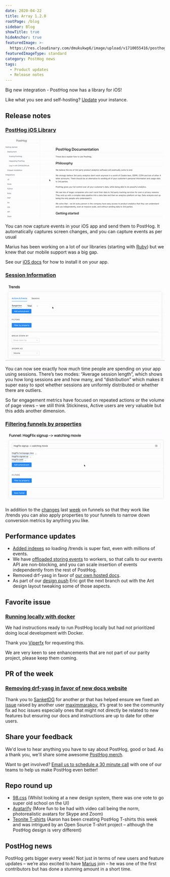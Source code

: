 ```yaml
---
date: 2020-04-22
title: Array 1.2.0
rootPage: /blog
sidebar: Blog
showTitle: true
hideAnchor: true
featuredImage: >-
  https://res.cloudinary.com/dmukukwp6/image/upload/v1710055416/posthog.com/contents/images/blog/array/default.png
featuredImageType: standard
category: PostHog news
tags:
  - Product updates
  - Release notes
---
```


Big new integration - PostHog now has a library for iOS!

Like what you see and self-hosting? [Update](/docs/runbook/upgrading-posthog) your instance.

## Release notes

### [PostHog iOS Library](/docs/integrate/client/ios)

![](../images/04/ioslibrary1.gif)

You can now capture events in your iOS app and send them to PostHog. It automatically captures screen changes, and you can capture events as per usual

Marius has been working on a lot of our libraries (starting with [Ruby](https://github.com/PostHog/posthog-ruby)) but we knew that our mobile support was a big gap.

See our [iOS docs](/docs/integrate/client/ios) for how to install it on your app.

### [Session Information](https://github.com/PostHog/posthog/pull/586)

![](../images/04/Sessions.gif)

You can now see exactly how much time people are spending on your app using sessions. There’s two modes: “Average session length”, which shows you how long sessions are and how many, and “distribution” which makes it super easy to spot whether sessions are uniformly distributed or whether there are outliers.

So far engagement metrics have focused on repeated actions or the volume of page views – we still think Stickiness, Active users are very valuable but this adds another dimension.

### [Filtering funnels by properties](https://github.com/PostHog/posthog/pull/628)

![](../images/04/funnel-properties.gif)

In addition to the [changes](https://github.com/PostHog/posthog/pull/506) last [week](https://github.com/PostHog/posthog/pull/561) on funnels so that they work like /trends you can also apply properties to your funnels to narrow down conversion metrics by anything you like.

## Performance updates
* [Added indexes](https://github.com/PostHog/posthog/pull/630) so loading /trends is super fast, even with millions of events.
* We have [offloaded storing events](https://github.com/PostHog/posthog/pull/615) to workers, so that calls to our events API are non-blocking, and you can scale insertion of events independently from the rest of PostHog.
* Removed drf-yasg in favor of [our own hosted docs](https://github.com/PostHog/posthog/pull/596).
* As part of our [design push](https://github.com/PostHog/posthog/pull/619) Eric got the next branch out with the Ant design layout tweaking some of those aspects.

## Favorite issue

### [Running locally with docker](https://github.com/PostHog/posthog/issues/636)

We had instructions ready to run PostHog locally but had not prioritized doing local development with Docker.

Thank you [Viperfx](https://github.com/viperfx) for requesting this.

We are very keen to see enhancements that are not part of our parity project, please keep them coming.

## PR of the week

### [Removing drf-yasg in favor of new docs website](https://github.com/PostHog/posthog/pull/596)

Thank you to [SanketDG](https://github.com/sanketdg) for another pr that has helped ensure we fixed an [issue](https://github.com/PostHog/posthog/issues/574) raised by another user [maximmarakov](https://github.com/maximmarakov), it’s great to see the community fix ad hoc issues especially ones that might not directly be related to new features but ensuring our docs and instructions are up to date for other users.

## Share your feedback
We'd love to hear anything you have to say about PostHog, good or bad. As a thank you, we'll share some awesome [PostHog merch](https://merch.posthog.com).

Want to get involved? [Email us to schedule a 30 minute call](mailto:hey@posthog.com) with one of our teams to help us make PostHog even better!


## Repo round up

* [98.css](https://github.com/jdan/98.css) (Whilst looking at a new design system, there was one vote to go super old school on the UI) 
* [Avatarify](https://github.com/alievk/avatarify) (More fun to be had with video call being the norm, photorealistic avatars for Skype and Zoom)
* [Teonite T-shirts](https://github.com/teonite/t-shirts) (Aaron has been creating PostHog T-shirts this week and was intrigued by an Open Source T-shirt project – although the PostHog design is very different) 

## PostHog news

PostHog gets bigger every week! Not just in terms of new users and feature updates – we’re also excited to have [Marius](https://twitter.com/mariusandra) join – he was one of the first contributors but has done a stunning amount in a short time.

<ArrayCTA />
